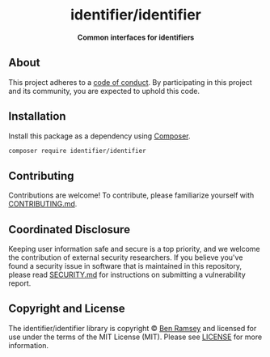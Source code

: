 <h1 align="center">identifier/identifier</h1>

<p align="center">
    <strong>Common interfaces for identifiers</strong>
</p>

<!--
TODO: Make sure the following URLs are correct and working for your project.
      Then, remove these comments to display the badges, giving users a quick
      overview of your package.

<p align="center">
    <a href="https://github.com/php-identifier/identifier"><img src="https://img.shields.io/badge/source-identifier/identifier-blue.svg?style=flat-square" alt="Source Code"></a>
    <a href="https://packagist.org/packages/identifier/identifier"><img src="https://img.shields.io/packagist/v/identifier/identifier.svg?style=flat-square&label=release" alt="Download Package"></a>
    <a href="https://php.net"><img src="https://img.shields.io/packagist/php-v/identifier/identifier.svg?style=flat-square&colorB=%238892BF" alt="PHP Programming Language"></a>
    <a href="https://github.com/php-identifier/identifier/blob/main/LICENSE"><img src="https://img.shields.io/packagist/l/identifier/identifier.svg?style=flat-square&colorB=darkcyan" alt="Read License"></a>
    <a href="https://github.com/php-identifier/identifier/actions/workflows/continuous-integration.yml"><img src="https://img.shields.io/github/workflow/status/php-identifier/identifier/build/main?style=flat-square&logo=github" alt="Build Status"></a>
    <a href="https://codecov.io/gh/php-identifier/identifier"><img src="https://img.shields.io/codecov/c/gh/php-identifier/identifier?label=codecov&logo=codecov&style=flat-square" alt="Codecov Code Coverage"></a>
    <a href="https://shepherd.dev/github/php-identifier/identifier"><img src="https://img.shields.io/endpoint?style=flat-square&url=https%3A%2F%2Fshepherd.dev%2Fgithub%2Fphp-identifier%2Fidentifier%2Fcoverage" alt="Psalm Type Coverage"></a>
</p>
-->


## About

<!--
TODO: Use this space to provide more details about your package. Try to be
      concise. This is the introduction to your package. Let others know what
      your package does and how it can help them build applications.
-->


This project adheres to a [code of conduct](CODE_OF_CONDUCT.md).
By participating in this project and its community, you are expected to
uphold this code.


## Installation

Install this package as a dependency using [Composer](https://getcomposer.org).

``` bash
composer require identifier/identifier
```

<!--
## Usage

Provide a brief description or short example of how to use this library.
If you need to provide more detailed examples, use the `docs/` directory
and provide a link here to the documentation.

``` php
use Identifier\Identifier\Example;

$example = new Example();
echo $example->greet('fellow human');
```
-->


## Contributing

Contributions are welcome! To contribute, please familiarize yourself with
[CONTRIBUTING.md](CONTRIBUTING.md).

## Coordinated Disclosure

Keeping user information safe and secure is a top priority, and we welcome the
contribution of external security researchers. If you believe you've found a
security issue in software that is maintained in this repository, please read
[SECURITY.md](SECURITY.md) for instructions on submitting a vulnerability report.






## Copyright and License

The identifier/identifier library is copyright © [Ben Ramsey](https://benramsey.com)
and licensed for use under the terms of the
MIT License (MIT). Please see [LICENSE](LICENSE) for more information.


